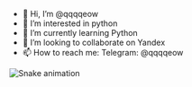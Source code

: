 - 👋 Hi, I’m @qqqqeow
- 👀 I’m interested in python
- 🌱 I’m currently learning Python
- 💞️ I’m looking to collaborate on Yandex
- 📫 How to reach me: Telegram: @qqqqeow

<!---
qqqqeow/qqqqeow is a ✨ special ✨ repository because its `README.md` (this file) appears on your GitHub profile.
You can click the Preview link to take a look at your changes.
--->
![Snake animation](https://github.com/qqqqeow/qqqqeow/blob/output/github-contribution-grid-snake.svg)
